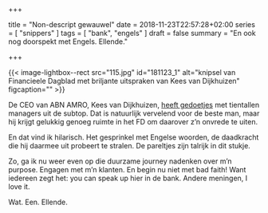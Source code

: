 +++

title = "Non-descript gewauwel"
date = 2018-11-23T22:57:28+02:00
series = [ "snippers" ]
tags = [ "bank", "engels" ] 
draft = false
summary = "En ook nog doorspekt met Engels. Ellende."

+++

{{< image-lightbox--rect src="115.jpg" id="181123_1" alt="knipsel van Financieele Dagblad met briljante uitspraken van Kees van Dijkhuizen" figcaption="" >}}

De CEO van ABN AMRO, Kees van Dijkhuizen, [heeft gedoetjes](https://www.rtlz.nl/beurs/artikel/4489946/onrust-abn-amro-zelfstandigheid-positie-van-dijkhuizen) met tientallen managers uit de subtop.
Dat is natuurlijk vervelend voor de beste man, maar hij krijgt gelukkig genoeg ruimte in het FD om daarover z’n onvrede te uiten.

En dat vind ik hilarisch. Het gesprinkel met Engelse woorden, de daadkracht die hij daarmee uit probeert te stralen. De pareltjes zijn talrijk in dit stukje.

Zo, ga ik nu weer even op die duurzame journey nadenken over m’n purpose. Engagen met m’n klanten. En begin nu niet met bad faith! Want iedereen zegt het: you can speak up hier in de bank. Andere meningen, I love it.

Wat. Een. Ellende.


	
